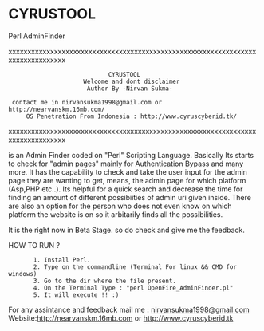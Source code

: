 # CYRUSTOOL
Perl AdminFinder


xxxxxxxxxxxxxxxxxxxxxxxxxxxxxxxxxxxxxxxxxxxxxxxxxxxxxxxxxxxxxxxxxxxxxxxxxxxxxxxx
                                  
                                CYRUSTOOL                                                                                                                                              
                         Welcome and dont disclaimer                                                           
                          Author By -Nirvan Sukma-                                                          
                                                                                                            
     contact me in nirvansukma1998@gmail.com or http://nearvanskm.16mb.com/                              
         OS Penetration From Indonesia : http://www.cyruscyberid.tk/                                       

xxxxxxxxxxxxxxxxxxxxxxxxxxxxxxxxxxxxxxxxxxxxxxxxxxxxxxxxxxxxxxxxxxxxxxxxxxxxxxxx


is an Admin Finder coded on "Perl" Scripting Language. Basically Its starts to check for "admin pages" mainly for Authentication Bypass and many more. It has the capability to check and take the user input for the admin page they are wanting to get, means, the admin page for which platform (Asp,PHP etc..). Its helpful for a quick search and decrease the time for finding an amount of different possibiities of admin uri given inside. There are also an option for the person who does not even know on which platform the website is on so it arbitarily finds all the possibilities.

It is the right now in Beta Stage. so do check and give me the feedback.

HOW TO RUN ?


           1. Install Perl.
           2. Type on the commandline (Terminal For linux && CMD for windows)
           3. Go to the dir where the file present.
           4. On the Terminal Type : "perl OpenFire_AdminFinder.pl"
           5. It will execute !! :)

For any assintance and feedback mail me : nirvansukma1998@gmail.com Website:http://nearvanskm.16mb.com or http://www.cyruscyberid.tk
